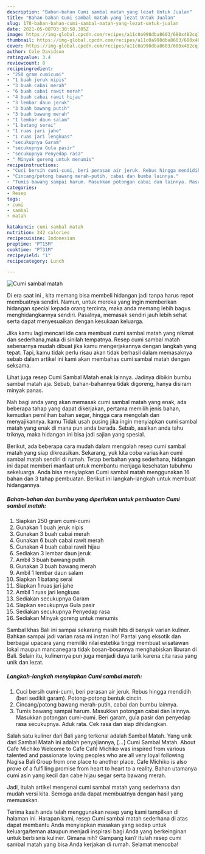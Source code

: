 ```yaml
---
description: "Bahan-bahan Cumi sambal matah yang lezat Untuk Jualan"
title: "Bahan-bahan Cumi sambal matah yang lezat Untuk Jualan"
slug: 178-bahan-bahan-cumi-sambal-matah-yang-lezat-untuk-jualan
date: 2021-05-08T03:30:58.305Z
image: https://img-global.cpcdn.com/recipes/a11c0a998dba8603/680x482cq70/cumi-sambal-matah-foto-resep-utama.jpg
thumbnail: https://img-global.cpcdn.com/recipes/a11c0a998dba8603/680x482cq70/cumi-sambal-matah-foto-resep-utama.jpg
cover: https://img-global.cpcdn.com/recipes/a11c0a998dba8603/680x482cq70/cumi-sambal-matah-foto-resep-utama.jpg
author: Cole Davidson
ratingvalue: 3.4
reviewcount: 8
recipeingredient:
- "250 gram cumicumi"
- "1 buah jeruk nipis"
- "3 buah cabai merah"
- "6 buah cabai rawit merah"
- "4 buah cabai rawit hijau"
- "3 lembar daun jeruk"
- "3 buah bawang putih"
- "3 buah bawang merah"
- "1 lembar daun salam"
- "1 batang serai"
- "1 ruas jari jahe"
- "1 ruas jari lengkuas"
- "secukupnya Garam"
- "secukupnya Gula pasir"
- "secukupnya Penyedap rasa"
- " Minyak goreng untuk menumis"
recipeinstructions:
- "Cuci bersih cumi-cumi, beri perasan air jeruk. Rebus hingga mendidih (beri sedikit garam). Potong-potong bentuk cincin."
- "Cincang/potong bawang merah-putih, cabai dan bumbu lainnya."
- "Tumis bawang sampai harum. Masukkan potongan cabai dan lainnya. Masukkan potongan cumi-cumi. Beri garam, gula pasir dan penyedap rasa secukupnya. Aduk rata. Cek rasa dan siap dihidangkan."
categories:
- Resep
tags:
- cumi
- sambal
- matah

katakunci: cumi sambal matah 
nutrition: 242 calories
recipecuisine: Indonesian
preptime: "PT15M"
cooktime: "PT31M"
recipeyield: "1"
recipecategory: Lunch

---
```



![Cumi sambal matah](https://img-global.cpcdn.com/recipes/a11c0a998dba8603/680x482cq70/cumi-sambal-matah-foto-resep-utama.jpg)

Di era  saat ini , kita memang bisa membeli hidangan jadi tanpa harus repot membuatnya sendiri. Namun, untuk mereka yang ingin memberikan hidangan special kepada orang tercinta, maka anda memang lebih bagus menghidangkannya sendiri. Pasalnya, memasak sendiri jauh lebih sehat serta dapat menyesuaikan dengan kesukaan keluarga.

Jika kamu lagi mencari ide cara membuat cumi sambal matah yang nikmat dan sederhana,maka di sinilah tempatnya. Resep cumi sambal matah  sebenarnya mudah dibuat jika kamu mengerjakannya dengan langkah yang tepat. Tapi, kamu tidak perlu risau akan tidak berhasil dalam memasaknya 
sebab dalam artikel ini kami akan membahas cumi sambal matah dengan seksama.  

Lihat juga resep Cumi Sambal Matah enak lainnya. Jadinya dibikin bumbu sambal matah aja. Sebab, bahan-bahannya tidak digoreng, hanya disiram minyak panas.

Nah bagi anda yang akan memasak cumi sambal matah yang enak, ada beberapa tahap yang dapat dikerjakan, pertama memilih jenis bahan, kemudian pemilihan bahan segar, hingga cara mengolah dan menyajikannya. kamu Tidak usah pusing jika ingin menyiapkan cumi sambal matah yang enak di mana pun anda berada. Sebab, asalkan anda  tahu triknya, maka hidangan ini bisa jadi sajian yang spesial.

Berikut, ada beberapa cara mudah dalam mengolah resep cumi sambal matah yang siap dikreasikan. Sekarang, yuk kita coba variasikan cumi sambal matah sendiri di rumah. Tetap berbahan yang sederhana, hidangan ini dapat memberi manfaat untuk membantu menjaga kesehatan tubuhmu sekeluarga. Anda bisa menyiapkan Cumi sambal matah menggunakan 16 bahan dan 3 tahap pembuatan. Berikut ini langkah-langkah untuk membuat hidangannya.

<!--inarticleads1-->

##### Bahan-bahan dan bumbu yang diperlukan untuk pembuatan Cumi sambal matah:

1. Siapkan 250 gram cumi-cumi
1. Gunakan 1 buah jeruk nipis
1. Gunakan 3 buah cabai merah
1. Gunakan 6 buah cabai rawit merah
1. Gunakan 4 buah cabai rawit hijau
1. Sediakan 3 lembar daun jeruk
1. Ambil 3 buah bawang putih
1. Gunakan 3 buah bawang merah
1. Ambil 1 lembar daun salam
1. Siapkan 1 batang serai
1. Siapkan 1 ruas jari jahe
1. Ambil 1 ruas jari lengkuas
1. Sediakan secukupnya Garam
1. Siapkan secukupnya Gula pasir
1. Sediakan secukupnya Penyedap rasa
1. Sediakan  Minyak goreng untuk menumis


Sambal khas Bali ini sampai sekarang masih hits di banyak varian kuliner. Bahkan sampai jadi varian rasa mi instan lho! Pantai yang eksotik dan berbagai upacara yang memiliki nilai estetika tinggi membuat wisatawan lokal maupun mancanegara tidak bosan-bosannya menghabiskan liburan di Bali. Selain itu, kulinernya pun juga menjadi daya tarik karena cita rasa yang unik dan lezat. 

<!--inarticleads2-->

##### Langkah-langkah menyiapkan Cumi sambal matah:

1. Cuci bersih cumi-cumi, beri perasan air jeruk. Rebus hingga mendidih (beri sedikit garam). Potong-potong bentuk cincin.
1. Cincang/potong bawang merah-putih, cabai dan bumbu lainnya.
1. Tumis bawang sampai harum. Masukkan potongan cabai dan lainnya. Masukkan potongan cumi-cumi. Beri garam, gula pasir dan penyedap rasa secukupnya. Aduk rata. Cek rasa dan siap dihidangkan.


Salah satu kuliner dari Bali yang terkenal adalah Sambal Matah. Yang unik dari Sambal Matah ini adalah penyajiannya, […] Cumi Sambal Matah. About Cafe Michiko Welcome to Cafe Café Michiko was inspired from various talented and passionate loving peoples who are all very loyal following Nagisa Bali Group from one place to another place. Cafe Michiko is also prove of a fulﬁlling promise from heart to heart to a reality. Bahan utamanya cumi asin yang kecil dan cabe hijau segar serta bawang merah. 

Jadi, itulah artikel mengenai  cumi sambal matah  yang sederhana dan mudah versi kita. Semoga anda dapat membuatnya dengan hasil yang memuaskan. 

Terima kasih anda telah menggunakan resep yang kami tampilkan di halaman ini. Harapan kami, resep  Cumi sambal matah sederhana di atas dapat membantu Anda menyiapkan masakan yang sedap untuk keluarga/teman ataupun menjadi inspirasi bagi Anda yang berkeinginan untuk berbisnis kuliner. Gimana nih? Gampang kan? Itulah resep cumi sambal matah yang bisa Anda kerjakan di rumah. Selamat mencoba!


